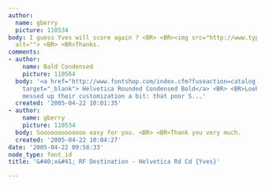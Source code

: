 ```yaml
---
author:
  name: gberry
  picture: 110534
body: I guess Yves will score again ? <BR> <BR><img src="http://www.typophile.com/forums/messages/83/70505.jpg"
  alt=""> <BR> <BR>Thanks.
comments:
- author:
    name: Bald Condensed
    picture: 110564
  body: '<a href="http://www.fontshop.com/index.cfm?fuseaction=catalog.fontdetail&amp;displayfontid=LH.107997.0.29&amp;attributes.sampleSize=48&amp;sampleText=rf+DESTINATION&amp;sampleSize=48"
    target="_blank"> Helvetica Rounded Condensed Bold</a> <BR> <BR>Looks like they
    messed up their customization a bit: that poor S...'
  created: '2005-04-22 10:01:35'
- author:
    name: gberry
    picture: 110534
  body: Sooooooooooooo easy for you. <BR> <BR>Thank you very much.
  created: '2005-04-22 10:04:27'
date: '2005-04-22 09:58:33'
node_type: font_id
title: '&#40;x&#41; RF Destination - Helvetica Rd Cd {Yves}'

---
```

